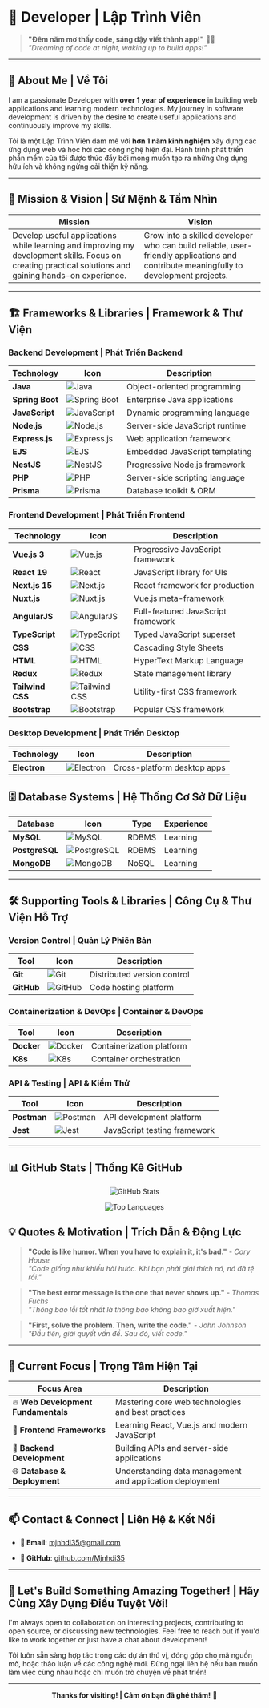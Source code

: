 # 🚀 **Developer | Lập Trình Viên**

> **"Đêm năm mơ thấy code, sáng dậy viết thành app!"** 🌙✨  
> _"Dreaming of code at night, waking up to build apps!"_

---

## 🌟 **About Me | Về Tôi**

I am a passionate Developer with **over 1 year of experience** in building web applications and learning modern technologies. My journey in software development is driven by the desire to create useful applications and continuously improve my skills.

Tôi là một Lập Trình Viên đam mê với **hơn 1 năm kinh nghiệm** xây dựng các ứng dụng web và học hỏi các công nghệ hiện đại. Hành trình phát triển phần mềm của tôi được thúc đẩy bởi mong muốn tạo ra những ứng dụng hữu ích và không ngừng cải thiện kỹ năng.

---

## 🎯 **Mission & Vision | Sứ Mệnh & Tầm Nhìn**

| **Mission**                                                                                                                                            | **Vision**                                                                                                                            |
| ------------------------------------------------------------------------------------------------------------------------------------------------------ | ------------------------------------------------------------------------------------------------------------------------------------- |
| Develop useful applications while learning and improving my development skills. Focus on creating practical solutions and gaining hands-on experience. | Grow into a skilled developer who can build reliable, user-friendly applications and contribute meaningfully to development projects. |

---

## 🏗️ **Frameworks & Libraries | Framework & Thư Viện**

### **Backend Development | Phát Triển Backend**

| Technology      | Icon                                                                                    | Description                    |
| --------------- | --------------------------------------------------------------------------------------- | ------------------------------ |
| **Java**        | ![Java](https://img.icons8.com/?size=100&id=13679&format=png&color=000000)              | Object-oriented programming    |
| **Spring Boot** | ![Spring Boot](https://img.icons8.com/?size=100&id=90519&format=png&color=000000)       | Enterprise Java applications   |
| **JavaScript**  | ![JavaScript](https://img.icons8.com/?size=100&id=108784&format=png&color=000000)       | Dynamic programming language   |
| **Node.js**     | ![Node.js](https://img.icons8.com/?size=100&id=hsPbhkOH4FMe&format=png&color=000000)    | Server-side JavaScript runtime |
| **Express.js**  | ![Express.js](https://img.icons8.com/?size=100&id=SDVmtZ6VBGXt&format=png&color=000000) | Web application framework      |
| **EJS**         | ![EJS](https://img.icons8.com/?size=100&id=Pxe6MGswB8pX&format=png&color=000000)        | Embedded JavaScript templating |
| **NestJS**      | ![NestJS](https://img.icons8.com/?size=100&id=9ESZMOeUioJS&format=png&color=000000)     | Progressive Node.js framework  |
| **PHP**         | ![PHP](https://img.icons8.com/?size=100&id=XNQU0Xcm2I9s&format=png&color=000000)        | Server-side scripting language |
| **Prisma**      | ![Prisma](https://img.icons8.com/?size=100&id=zJh5Gyrd6ZKu&format=png&color=000000)     | Database toolkit & ORM         |

### **Frontend Development | Phát Triển Frontend**

| Technology       | Icon                                                                                      | Description                        |
| ---------------- | ----------------------------------------------------------------------------------------- | ---------------------------------- |
| **Vue.js 3**     | ![Vue.js](https://img.icons8.com/?size=100&id=BUnExfsRs3CW&format=png&color=000000)       | Progressive JavaScript framework   |
| **React 19**     | ![React](https://img.icons8.com/?size=100&id=asWSSTBrDlTW&format=png&color=000000)        | JavaScript library for UIs         |
| **Next.js 15**   | ![Next.js](https://img.icons8.com/?size=100&id=MWiBjkuHeMVq&format=png&color=000000)      | React framework for production     |
| **Nuxt.js**      | ![Nuxt.js](https://img.icons8.com/?size=100&id=nvrsJYs7j9Vb&format=png&color=000000)      | Vue.js meta-framework              |
| **AngularJS**    | ![AngularJS](https://img.icons8.com/?size=100&id=j9DnICNnlhGk&format=png&color=000000)    | Full-featured JavaScript framework |
| **TypeScript**   | ![TypeScript](https://img.icons8.com/?size=100&id=uJM6fQYqDaZK&format=png&color=000000)   | Typed JavaScript superset          |
| **CSS**          | ![CSS](https://img.icons8.com/?size=100&id=7gdY5qNXaKC0&format=png&color=000000)          | Cascading Style Sheets             |
| **HTML**         | ![HTML](https://img.icons8.com/?size=100&id=v8RpPQUwv0N8&format=png&color=000000)         | HyperText Markup Language          |
| **Redux**        | ![Redux](https://img.icons8.com/?size=100&id=jD-fJzVguBmw&format=png&color=000000)        | State management library           |
| **Tailwind CSS** | ![Tailwind CSS](https://img.icons8.com/?size=100&id=x7XMNGh2vdqA&format=png&color=000000) | Utility-first CSS framework        |
| **Bootstrap**    | ![Bootstrap](https://img.icons8.com/?size=100&id=g9mmSxx3SwAI&format=png&color=000000)    | Popular CSS framework              |

### **Desktop Development | Phát Triển Desktop**

| Technology   | Icon                                                                                  | Description                 |
| ------------ | ------------------------------------------------------------------------------------- | --------------------------- |
| **Electron** | ![Electron](https://img.icons8.com/?size=100&id=b1T0BJuTPGAz&format=png&color=000000) | Cross-platform desktop apps |

## 🗄️ **Database Systems | Hệ Thống Cơ Sở Dữ Liệu**

| Database       | Icon                                                                                 | Type  | Experience |
| -------------- | ------------------------------------------------------------------------------------ | ----- | ---------- |
| **MySQL**      | ![MySQL](https://img.icons8.com/?size=100&id=9nLaR5KFGjN0&format=png&color=000000)   | RDBMS | Learning   |
| **PostgreSQL** | ![PostgreSQL](https://img.icons8.com/?size=100&id=38561&format=png&color=000000)     | RDBMS | Learning   |
| **MongoDB**    | ![MongoDB](https://img.icons8.com/?size=100&id=tBBf3P8HL0vR&format=png&color=000000) | NoSQL | Learning   |

---

## 🛠️ **Supporting Tools & Libraries | Công Cụ & Thư Viện Hỗ Trợ**

### **Version Control | Quản Lý Phiên Bản**

| Tool       | Icon                                                                                | Description                 |
| ---------- | ----------------------------------------------------------------------------------- | --------------------------- |
| **Git**    | ![Git](https://img.icons8.com/?size=100&id=20906&format=png&color=000000)           | Distributed version control |
| **GitHub** | ![GitHub](https://img.icons8.com/?size=100&id=AZOZNnY73haj&format=png&color=000000) | Code hosting platform       |

### **Containerization & DevOps | Container & DevOps**

| Tool       | Icon                                                                                | Description               |
| ---------- | ----------------------------------------------------------------------------------- | ------------------------- |
| **Docker** | ![Docker](https://img.icons8.com/?size=100&id=cdYUlRaag9G9&format=png&color=000000) | Containerization platform |
| **K8s**    | ![K8s](https://img.icons8.com/?size=100&id=cvzmaEA4kC0o&format=png&color=000000)    | Container orchestration   |

### **API & Testing | API & Kiểm Thử**

| Tool        | Icon                                                                                 | Description                  |
| ----------- | ------------------------------------------------------------------------------------ | ---------------------------- |
| **Postman** | ![Postman](https://img.icons8.com/?size=100&id=IoYmHUxgvrFB&format=png&color=000000) | API development platform     |
| **Jest**    | ![Jest](https://img.icons8.com/?size=100&id=3u82blvEilbF&format=png&color=000000)    | JavaScript testing framework |

---

## 📊 **GitHub Stats | Thống Kê GitHub**

<div align="center">

![GitHub Stats](https://github-readme-stats.vercel.app/api?username=Mjnhdi35&show_icons=true&theme=radical&hide_border=true&bg_color=0d1117&title_color=58a6ff&text_color=8b949e&icon_color=58a6ff)

![Top Languages](https://github-readme-stats.vercel.app/api/top-langs/?username=Mjnhdi35&layout=compact&theme=radical&hide_border=true&bg_color=0d1117&title_color=58a6ff&text_color=8b949e)

</div>

## 💡 **Quotes & Motivation | Trích Dẫn & Động Lực**

> **"Code is like humor. When you have to explain it, it's bad."** - _Cory House_  
> _"Code giống như khiếu hài hước. Khi bạn phải giải thích nó, nó đã tệ rồi."_

> **"The best error message is the one that never shows up."** - _Thomas Fuchs_  
> _"Thông báo lỗi tốt nhất là thông báo không bao giờ xuất hiện."_

> **"First, solve the problem. Then, write the code."** - _John Johnson_  
> _"Đầu tiên, giải quyết vấn đề. Sau đó, viết code."_

---

## 🎯 **Current Focus | Trọng Tâm Hiện Tại**

| Focus Area                          | Description                                              |
| ----------------------------------- | -------------------------------------------------------- |
| 🔥 **Web Development Fundamentals** | Mastering core web technologies and best practices       |
| 🚀 **Frontend Frameworks**          | Learning React, Vue.js and modern JavaScript             |
| 📱 **Backend Development**          | Building APIs and server-side applications               |
| 🌐 **Database & Deployment**        | Understanding data management and application deployment |

---

## 📫 **Contact & Connect | Liên Hệ & Kết Nối**

- **📧 Email**: mjnhdi35@gmail.com

- **🐙 GitHub**: [github.com/Mjnhdi35](https://github.com/Mjnhdi35)

---

## 🌟 **Let's Build Something Amazing Together! | Hãy Cùng Xây Dựng Điều Tuyệt Vời!**

I'm always open to collaboration on interesting projects, contributing to open source, or discussing new technologies. Feel free to reach out if you'd like to work together or just have a chat about development!

Tôi luôn sẵn sàng hợp tác trong các dự án thú vị, đóng góp cho mã nguồn mở, hoặc thảo luận về các công nghệ mới. Đừng ngại liên hệ nếu bạn muốn làm việc cùng nhau hoặc chỉ muốn trò chuyện về phát triển!

---

<div align="center">

**Thanks for visiting! | Cảm ơn bạn đã ghé thăm!** 🎉

</div>
